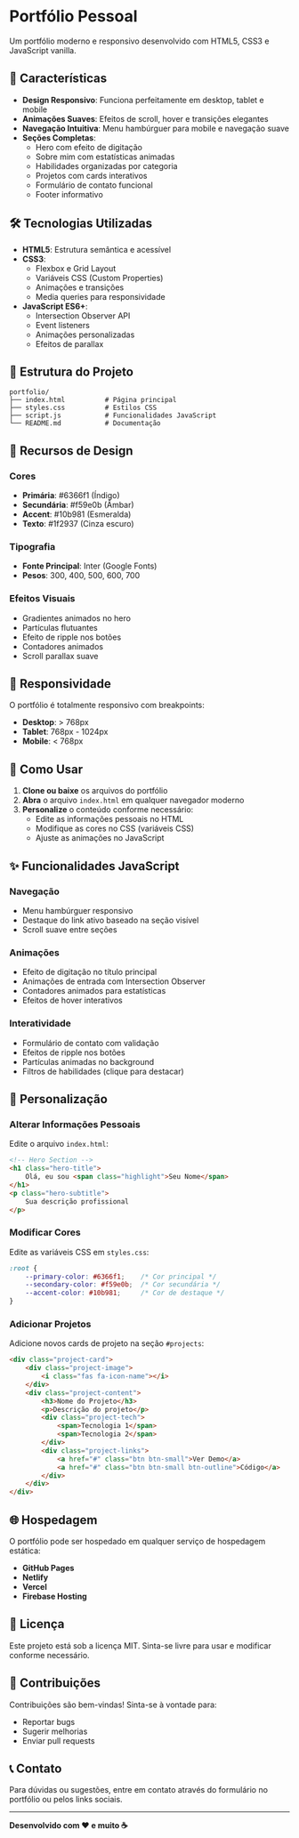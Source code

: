 # Portfólio Pessoal

Um portfólio moderno e responsivo desenvolvido com HTML5, CSS3 e JavaScript vanilla.

## 🚀 Características

- **Design Responsivo**: Funciona perfeitamente em desktop, tablet e mobile
- **Animações Suaves**: Efeitos de scroll, hover e transições elegantes
- **Navegação Intuitiva**: Menu hambúrguer para mobile e navegação suave
- **Seções Completas**:
  - Hero com efeito de digitação
  - Sobre mim com estatísticas animadas
  - Habilidades organizadas por categoria
  - Projetos com cards interativos
  - Formulário de contato funcional
  - Footer informativo

## 🛠️ Tecnologias Utilizadas

- **HTML5**: Estrutura semântica e acessível
- **CSS3**: 
  - Flexbox e Grid Layout
  - Variáveis CSS (Custom Properties)
  - Animações e transições
  - Media queries para responsividade
- **JavaScript ES6+**:
  - Intersection Observer API
  - Event listeners
  - Animações personalizadas
  - Efeitos de parallax

## 📁 Estrutura do Projeto

```
portfolio/
├── index.html          # Página principal
├── styles.css          # Estilos CSS
├── script.js           # Funcionalidades JavaScript
└── README.md           # Documentação
```

## 🎨 Recursos de Design

### Cores
- **Primária**: #6366f1 (Índigo)
- **Secundária**: #f59e0b (Âmbar)
- **Accent**: #10b981 (Esmeralda)
- **Texto**: #1f2937 (Cinza escuro)

### Tipografia
- **Fonte Principal**: Inter (Google Fonts)
- **Pesos**: 300, 400, 500, 600, 700

### Efeitos Visuais
- Gradientes animados no hero
- Partículas flutuantes
- Efeito de ripple nos botões
- Contadores animados
- Scroll parallax suave

## 📱 Responsividade

O portfólio é totalmente responsivo com breakpoints:
- **Desktop**: > 768px
- **Tablet**: 768px - 1024px
- **Mobile**: < 768px

## 🚀 Como Usar

1. **Clone ou baixe** os arquivos do portfólio
2. **Abra** o arquivo `index.html` em qualquer navegador moderno
3. **Personalize** o conteúdo conforme necessário:
   - Edite as informações pessoais no HTML
   - Modifique as cores no CSS (variáveis CSS)
   - Ajuste as animações no JavaScript

## ✨ Funcionalidades JavaScript

### Navegação
- Menu hambúrguer responsivo
- Destaque do link ativo baseado na seção visível
- Scroll suave entre seções

### Animações
- Efeito de digitação no título principal
- Animações de entrada com Intersection Observer
- Contadores animados para estatísticas
- Efeitos de hover interativos

### Interatividade
- Formulário de contato com validação
- Efeitos de ripple nos botões
- Partículas animadas no background
- Filtros de habilidades (clique para destacar)

## 🎯 Personalização

### Alterar Informações Pessoais
Edite o arquivo `index.html`:
```html
<!-- Hero Section -->
<h1 class="hero-title">
    Olá, eu sou <span class="highlight">Seu Nome</span>
</h1>
<p class="hero-subtitle">
    Sua descrição profissional
</p>
```

### Modificar Cores
Edite as variáveis CSS em `styles.css`:
```css
:root {
    --primary-color: #6366f1;    /* Cor principal */
    --secondary-color: #f59e0b;  /* Cor secundária */
    --accent-color: #10b981;     /* Cor de destaque */
}
```

### Adicionar Projetos
Adicione novos cards de projeto na seção `#projects`:
```html
<div class="project-card">
    <div class="project-image">
        <i class="fas fa-icon-name"></i>
    </div>
    <div class="project-content">
        <h3>Nome do Projeto</h3>
        <p>Descrição do projeto</p>
        <div class="project-tech">
            <span>Tecnologia 1</span>
            <span>Tecnologia 2</span>
        </div>
        <div class="project-links">
            <a href="#" class="btn btn-small">Ver Demo</a>
            <a href="#" class="btn btn-small btn-outline">Código</a>
        </div>
    </div>
</div>
```

## 🌐 Hospedagem

O portfólio pode ser hospedado em qualquer serviço de hospedagem estática:
- **GitHub Pages**
- **Netlify**
- **Vercel**
- **Firebase Hosting**

## 📄 Licença

Este projeto está sob a licença MIT. Sinta-se livre para usar e modificar conforme necessário.

## 🤝 Contribuições

Contribuições são bem-vindas! Sinta-se à vontade para:
- Reportar bugs
- Sugerir melhorias
- Enviar pull requests

## 📞 Contato

Para dúvidas ou sugestões, entre em contato através do formulário no portfólio ou pelos links sociais.

---

**Desenvolvido com ❤️ e muito ☕**

